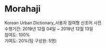 # Morahaji
Korean Urban Dictionary_사용자 참여형 신조어 사전<br>
수행기간: 2019년 12월 04일 ~ 2019년 12월 13일<br>
참여도: 100%<br>
기여도: 20%(팀 구성원: 5명)
